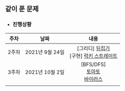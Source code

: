 ## 같이 푼 문제


- ### 진행상황

| 주차  |      날짜       |                             내용                             |
| :---: | :-------------: | :----------------------------------------------------------: |
| 2주차 | 2021년 9월 24일 | [그리디] [뒤집기](https://www.acmicpc.net/problem/1439) <br/>[구현] [럭키 스트레이트]( https://www.acmicpc.net/problem/18406) |
| 3주차 | 2021년 10월 2일 | [BFS/DFS] <br />[토마토](https://www.acmicpc.net/problem/7576)<br />[바이러스](https://www.acmicpc.net/problem/2606) |
|       |                 |                                                              |

